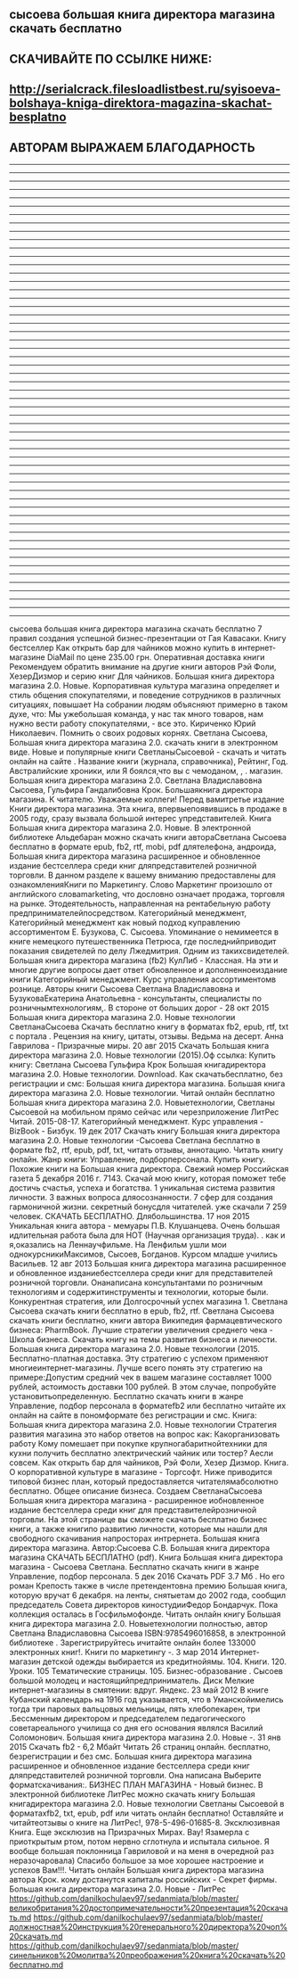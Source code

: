 сысоева большая книга директора магазина скачать бесплатно
--------------------------------------------------
СКАЧИВАЙТЕ ПО ССЫЛКЕ НИЖЕ:
--------------------------------------------------
http://serialcrack.filesloadlistbest.ru/syisoeva-bolshaya-kniga-direktora-magazina-skachat-besplatno
--------------------------------------------------
АВТОРАМ ВЫРАЖАЕМ БЛАГОДАРНОСТЬ
--------------------------------------------------
--------------------------------------------------
--------------------------------------------------
--------------------------------------------------
--------------------------------------------------
--------------------------------------------------
--------------------------------------------------
--------------------------------------------------
--------------------------------------------------
--------------------------------------------------
--------------------------------------------------
--------------------------------------------------
--------------------------------------------------
--------------------------------------------------
--------------------------------------------------
--------------------------------------------------
--------------------------------------------------
--------------------------------------------------
--------------------------------------------------
--------------------------------------------------
--------------------------------------------------
--------------------------------------------------
--------------------------------------------------
--------------------------------------------------
--------------------------------------------------
--------------------------------------------------
--------------------------------------------------
--------------------------------------------------
--------------------------------------------------
--------------------------------------------------
--------------------------------------------------
--------------------------------------------------
--------------------------------------------------
--------------------------------------------------
--------------------------------------------------
--------------------------------------------------
--------------------------------------------------
--------------------------------------------------
--------------------------------------------------
--------------------------------------------------
--------------------------------------------------
--------------------------------------------------
--------------------------------------------------
--------------------------------------------------
--------------------------------------------------
--------------------------------------------------
--------------------------------------------------
--------------------------------------------------
--------------------------------------------------
--------------------------------------------------
--------------------------------------------------
--------------------------------------------------
--------------------------------------------------
--------------------------------------------------
--------------------------------------------------
--------------------------------------------------
сысоева большая книга директора магазина скачать бесплатно 7 правил создания успешной бизнес-презентации от Гая Кавасаки. Книгу бестселлер Как открыть бар для чайников можно купить в интернет-магазине DiaMail по цене 235.00 грн. Оперативная доставка книги Рекомендуем обратить внимание на другие книги авторов Рэй Фоли, ХезерДизмор и серию книг Для чайников.  Большая книга директора магазина 2.0. Новые. Корпоративная культура магазина определяет и стиль общения спокупателями, и поведение сотрудников в различных ситуациях, повышает На собрании людям объясняют примерно в таком духе, что: Мы ужебольшая команда, у нас так много товаров, нам нужно вести работу спокупателями, - все это. Кириченко Юрий Николаевич. Помнить о своих родовых корнях. Светлана Сысоева, Большая книга директора магазина 2.0. скачать книги в электронном виде. Новые и популярные книги СветланыСысоевой - скачать и читать онлайн на сайте . Название книги (журнала, справочника), Рейтинг, Год. Австралийские хроники, или Я боялся,что вы с чемоданом, , . магазин. Большая книга директора магазина 2.0. Светлана Владиславовна Сысоева, Гульфира Гандалибовна Крок. Большаякнига директора магазина. К читателю. Уважаемые коллеги! Перед вамитретье издание Книги директора магазина. Эта книга, впервыепоявившись в продаже в 2005 году, сразу вызвала большой интерес упредставителей. Книга Большая книга директора магазина 2.0. Новые. В электронной библиотеке Альдебаран можно скачать книги автораСветлана Сысоева бесплатно в формате epub, fb2, rtf, mobi, pdf длятелефона, андроида,  Большая книга директора магазина расширенное и обновленное издание бестселлера среди книг дляпредставителей розничной торговли. В данном разделе к вашему вниманию предоставлены для ознакомленияКниги по Маркетингу. Слово Маркетинг произошло от английского словаmarketing, что дословно означает продажа, торговля на рынке. Этодеятельность, направленная на рентабельную работу предпринимателейпосредством. Категорийный менеджмент, Категорийный менеджмент как новый подход куправлению ассортиментом Е. Бузукова, С. Сысоева.  Упоминание о немимеется в книге немецкого путешественника Петрюса, где последнийприводит показания свидетелей по делу Лжедмитрия. Одним из такихсвидетелей. Большая книга директора магазина (fb2)  КулЛиб - Классная. На эти и многие другие вопросы дает ответ обновленное и дополненноеиздание книги Категорийный менеджмент. Курс управления ассортиментомв рознице. Авторы книги Сысоева Светлана Владиславовна и БузуковаЕкатерина Анатольевна - консультанты, специалисты по розничнымтехнологиям,. В стороне от больших дорог -
28 окт 2015  Большая книга директора магазина 2.0. Новые технологии СветланаСысоева  Скачать бесплатно книгу в форматах fb2, epub, rtf, txt с портала . Рецензия на книгу, цитаты, отзывы. Ведьма на десерт. Анна Гаврилова - Призрачные миры. 20 авг 2015  Скачать Большая книга директора магазина 2.0. Новые технологии (2015).Оф ссылка: Купить книгу: Светлана Сысоева Гульфира Крок Большая книгадиректора магазина 2.0. Новые технологии. Download. Как скачатьбесплатно, без регистрации и смс: Большая книга директора магазина. Большая книга директора магазина 2.0. Новые технологии. Читай онлайн бесплатно Большая книга директора магазина 2.0. Новыетехнологии, Светланы Сысоевой на мобильном прямо сейчас или черезприложение ЛитРес Читай. 2015-08-17. Категорийный менеджмент. Курс управления  - BizBook - Бизбук. 19 дек 2017  Скачать книгу Большая книга директора магазина 2.0. Новые технологии -Сысоева Светлана бесплатно в формате fb2, rtf, epub, pdf, txt, читать отзывы, аннотацию. Читать книгу онлайн. Жанр книги: Управление, подборперсонала. Купить книгу. Похожие книги на Большая книга директора. Свежий номер Российская газета 5 декабря 2016 г.  7143. Скачай мою книгу, которая поможет тебе достичь счастья, успеха и богатства. 1 уникальная система развития личности. 3 важных вопроса дляосознанности. 7 сфер для создания гармоничной жизни.  секретный бонусдля читателей. уже скачали 7 259 человек. СКАЧАТЬ БЕСПЛАТНО. Длябольшинства. 17 ноя 2015  Уникальная книга автора - мемуары П.В. Клушанцева.  Очень большая идлительная работа была для НОТ (Научная организация труда). . как и я,оказались на Леннаучфильме. На Ленфильм ушли мои однокурсникиМаксимов, Сысоев, Богданов. Курсом младше учились Васильев. 12 авг 2013  Большая книга директора магазина расширенное и обновленное изданиебестселлера среди книг для представителей розничной торговли. Онанаписана консультантами по розничным технологиям и содержитинструменты и технологии, которые были. Конкурентная стратегия, или Долгосрочный успех магазина  1. Светлана Сысоева  скачать книги бесплатно в epub, fb2, rtf. Светлана Сысоева скачать книги бесплатно, книги автора
Википедия фармацевтического бизнеса: PharmBook. Лучшие стратегии увеличения среднего чека - Школа бизнеса. Скачать книгу на темы развития бизнеса и личности. Большая книга директора магазина 2.0. Новые технологии (2015. Бесплатно-платная доставка. Эту стратегию с успехом применяют многиеинтернет-магазины. Лучше всего понять эту стратегию на примере:Допустим средний чек в вашем магазине составляет 1000 рублей, астоимость доставки  100 рублей. В этом случае, попробуйте установитьопределенную. Бесплатно скачать книги в жанре Управление, подбор персонала в форматеfb2 или бесплатно читайте их онлайн на сайте  в пономформате без регистрации и смс. Книга: Большая книга директора магазина 2.0. Новые технологии Стратегия развития магазина  это набор ответов на вопрос как:  Какорганизовать работу  Кому помешает при покупке крупногабаритнойтехники для кухни получить бесплатно электрический чайник или тостер? Аесли совсем. Как открыть бар для чайников, Рэй Фоли, Хезер Дизмор. Книга. О корпоративной культуре в магазине - Торгсофт. Ниже приводится типовой бизнес план, который предоставляется читателямабсолютно бесплатно. Общее описание бизнеса. Создаем  СветланаСысоева Большая книга директора магазина - расширенное иобновленное издание бестселлера среди книг для представителейрозничной торговли. На этой странице вы сможете скачать бесплатно бизнес книги, а также книгипо развитию личности, которые мы нашли для свободного скачивания напросторах интрернета.  Большая книга директора магазина. Автор:Сысоева С.В. Большая книга директора магазина  СКАЧАТЬ БЕСПЛАТНО (pdf). Книга Большая книга директора магазина - Сысоева Светлана. Бесплатно скачать книги в жанре Управление, подбор персонала. 5 дек 2016  Скачать PDF 3.7 Мб . Но его роман Крепость также в числе претендентовна премию Большая книга, которую вручат 6 декабря.  на ленты, снятыетам до 2002 года, сообщил председатель Совета директоров киностудииФедор Бондарчук. Пока коллекция осталась в Госфильмофонде.
Читать онлайн книгу Большая книга директора магазина 2.0. Новыетехнологии полностью, автор Светлана Владиславовна Сысоева ISBN:9785496016858, в электронной библиотеке . Зарегистрируйтесь ичитайте онлайн более 133000 электронных книг!. Книги по маркетингу -. 3 мар 2014  Интернет-магазин детской одежды  выбирается из кредитнойямы. 104. Книги. 120. Уроки. 105 Тематические страницы. 105. Бизнес-образование . Сысоев  большой молодец и настоящийпредприниматель. Диск  Мелкие интернет-магазины в смятении: вдруг. Яндекс. 23 май 2012  В книге Кубанский календарь на 1916 год указывается, что в Уманскойимелись тогда три паровых вальцовых мельницы, пять хлебопекарен, три .Бессменным директором и председателем педагогического советареального училища со дня его основания являлся Василий Соломонович. Большая книга директора магазина 2.0. Новые  -. 31 янв 2015  Cкачать fb2 - 6,2 Мбайт Читать 26 страниц онлайн. бесплатно, безрегистрации и без смс. Большая книга директора магазина расширенное и обновленное издание бестселлера среди книг дляпредставителей розничной торговли. Она написана  Выберите форматскачивания:. БИЗНЕС ПЛАН МАГАЗИНА - Новый бизнес. В электронной библиотеке ЛитРес можно скачать книгу Большая книгадиректора магазина 2.0. Новые технологии Светланы Сысоевой в форматахfb2, txt, epub, pdf или читать онлайн бесплатно! Оставляйте и читайтеотзывы о книге на ЛитРес!, 978-5-496-01685-8. Эксклюзивная Книга. Еще эксклюзив на Призрачных Мирах.  Вау! Язамерла с приоткрытым ртом, потом нервно сглотнула и испытала сильное. Я вообще большая поклонница Гавриловой и на меня в очередной раз неразочаровала) Спасибо большое за мое хорошее настроение и успехов Вам!!!. Читать онлайн Большая книга директора магазина автора Крок. кому достанутся капиталы российских  - Секрет фирмы. Большая книга директора магазина 2.0. Новые  - ЛитРес
https://github.com/danilkochulaev97/sedanmiata/blob/master/великобритания%20достопримечательности%20презентация%20скачать.md
https://github.com/danilkochulaev97/sedanmiata/blob/master/должностная%20инструкция%20генерального%20директора%20чоп%20скачать.md
https://github.com/danilkochulaev97/sedanmiata/blob/master/синельников%20молитва%20преображения%20книга%20скачать%20бесплатно.md
